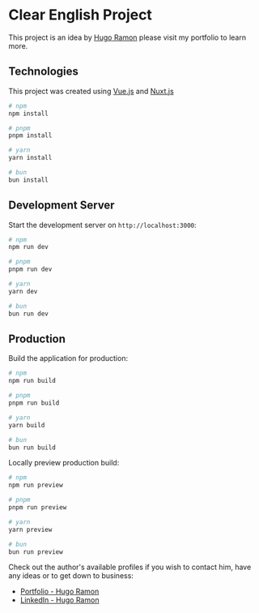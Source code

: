 # Clear English Project

This project is an idea by [Hugo Ramon](https://hugoramonpereira.dev/) please visit my portfolio to learn more.

## Technologies

This project was created using [Vue.js](https://vuejs.org/) and [Nuxt.js](https://nuxt.com/)

```bash
# npm
npm install

# pnpm
pnpm install

# yarn
yarn install

# bun
bun install
```

## Development Server

Start the development server on `http://localhost:3000`:

```bash
# npm
npm run dev

# pnpm
pnpm run dev

# yarn
yarn dev

# bun
bun run dev
```

## Production

Build the application for production:

```bash
# npm
npm run build

# pnpm
pnpm run build

# yarn
yarn build

# bun
bun run build
```

Locally preview production build:

```bash
# npm
npm run preview

# pnpm
pnpm run preview

# yarn
yarn preview

# bun
bun run preview
```

Check out the author&apos;s available profiles if you wish to contact him, have any ideas or to get down to business:

* [Portfolio - Hugo Ramon](https://hugoramonpereira.dev/)
* [LinkedIn - Hugo Ramon](https://www.linkedin.com/in/hugo-ramon-pereira/)
